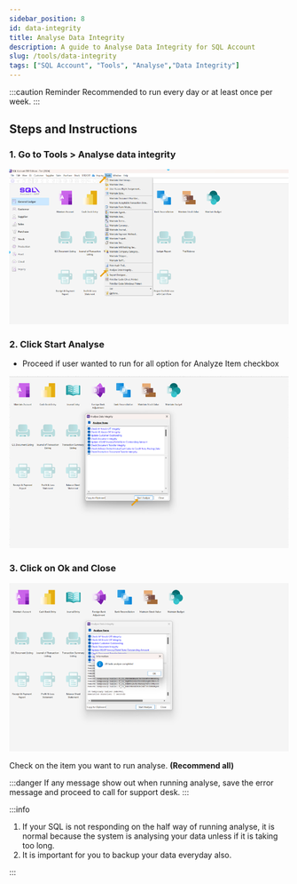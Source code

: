 ```yaml
---
sidebar_position: 8
id: data-integrity
title: Analyse Data Integrity
description: A guide to Analyse Data Integrity for SQL Account
slug: /tools/data-integrity
tags: ["SQL Account", "Tools", "Analyse","Data Integrity"]
---
```


:::caution Reminder
Recommended to run every day or at least once per week.
:::

## Steps and Instructions

### 1. Go to Tools > Analyse data integrity

![1](../../static/img/tools/data-integrity/1.png)

### 2. Click Start Analyse

- Proceed if user wanted to run for all option for Analyze Item checkbox

![2](../../static/img/tools/data-integrity/2.png)

### 3. Click on Ok and Close

![3](../../static/img/tools/data-integrity/3.png)

Check on the item you want to run analyse. **(Recommend all)**

:::danger
If any message show out when running analyse, save the error message and proceed to call for
support desk.
:::

:::info

1) If your SQL is not responding on the half way of running analyse, it is normal because the system is analysing your data unless if it is taking too long.
2) It is important for you to backup your data everyday also.

:::
